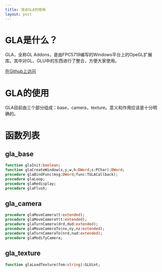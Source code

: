 ```yaml
---
title: 浅谈GLA的使用
layout: post
---
```


# GLA是什么？

GLA，全称GL Addons，是由FPC5719编写的Windows平台上的OpeGL扩展库。其中对GL、GLU中的东西进行了整合，方便大家使用。

[在Github上访问](https://github.com/FPC5719/GLA)

# GLA的使用

GLA目前由三个部分组成：base，camera，texture。意义和作用应该是十分明确的。

# 函数列表

## gla_base

```pascal
function glaInit:boolean;
function glaCreateWindow(x,y,w,h:DWord;s:PChar):DWord;
procedure glaBindFunc(msg:DWord;func:TGLACallback);
procedure glaLoop;
procedure glaRedisplay;
procedure glaFlush;
```
## gla_camera

```pascal
procedure glaMoveCamera(t:extended);
procedure glaMoveCameraY(t:extended);
procedure glaTurnCamera(drd,dud:extended);
procedure glaMoveCameraTo(nx,ny,nz:extended);
procedure glaTurnCameraTo(nrd,nud:extended);
procedure glaModifyCamera;
```

## gla_texture

```pascal
function glaLoadTexture(fnm:string):GLUint;
```